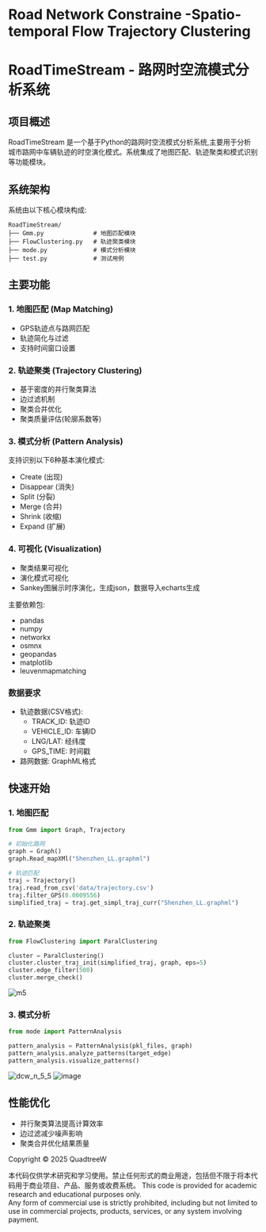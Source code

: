 # Road Network Constraine -Spatio-temporal Flow Trajectory Clustering

# RoadTimeStream - 路网时空流模式分析系统

## 项目概述
RoadTimeStream 是一个基于Python的路网时空流模式分析系统,主要用于分析城市路网中车辆轨迹的时空演化模式。系统集成了地图匹配、轨迹聚类和模式识别等功能模块。

## 系统架构
系统由以下核心模块构成:

```
RoadTimeStream/
├── Gmm.py              # 地图匹配模块
├── FlowClustering.py   # 轨迹聚类模块  
├── mode.py             # 模式分析模块
├── test.py             # 测试用例
```

## 主要功能

### 1. 地图匹配 (Map Matching)
- GPS轨迹点与路网匹配
- 轨迹简化与过滤
- 支持时间窗口设置

### 2. 轨迹聚类 (Trajectory Clustering)
- 基于密度的并行聚类算法
- 边过滤机制
- 聚类合并优化
- 聚类质量评估(轮廓系数等)

### 3. 模式分析 (Pattern Analysis) 
支持识别以下6种基本演化模式:
- Create (出现)
- Disappear (消失) 
- Split (分裂)
- Merge (合并)
- Shrink (收缩)
- Expand (扩展)

### 4. 可视化 (Visualization)
- 聚类结果可视化
- 演化模式可视化 
- Sankey图展示时序演化，生成json，数据导入echarts生成



主要依赖包:
- pandas
- numpy
- networkx
- osmnx
- geopandas
- matplotlib
- leuvenmapmatching

### 数据要求
- 轨迹数据(CSV格式):
  - TRACK_ID: 轨迹ID
  - VEHICLE_ID: 车辆ID
  - LNG/LAT: 经纬度
  - GPS_TIME: 时间戳
- 路网数据: GraphML格式

## 快速开始

### 1. 地图匹配
```python
from Gmm import Graph, Trajectory

# 初始化路网
graph = Graph()
graph.Read_mapXMl("Shenzhen_LL.graphml")

# 轨迹匹配
traj = Trajectory()
traj.read_from_csv('data/trajectory.csv')
traj.filter_GPS(0.0009556)
simplified_traj = traj.get_simpl_traj_curr("Shenzhen_LL.graphml")
```

### 2. 轨迹聚类
```python
from FlowClustering import ParalClustering

cluster = ParalClustering()
cluster.cluster_traj_init(simplified_traj, graph, eps=5)
cluster.edge_filter(500)
cluster.merge_check()
```
![m5](https://github.com/user-attachments/assets/8d65e330-054f-4a2e-b850-96e2f65f4609)



### 3. 模式分析
```python
from mode import PatternAnalysis

pattern_analysis = PatternAnalysis(pkl_files, graph)
pattern_analysis.analyze_patterns(target_edge)
pattern_analysis.visualize_patterns()
```
![dcw_n_5_5](https://github.com/user-attachments/assets/941d7fae-c930-4270-ab1e-59911536b98e)
![image](https://github.com/user-attachments/assets/32f7cfa9-daac-4f72-be01-3df8c0382bbd)



## 性能优化
- 并行聚类算法提高计算效率
- 边过滤减少噪声影响
- 聚类合并优化结果质量






Copyright © 2025 QuadtreeW

本代码仅供学术研究和学习使用。禁止任何形式的商业用途，包括但不限于将本代码用于商业项目、产品、服务或收费系统。
This code is provided for academic research and educational purposes only.  
Any form of commercial use is strictly prohibited, including but not limited to use in commercial projects, products, services, or any system involving payment.


